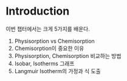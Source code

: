 # Introduction

이번 챕터에서는 크게 5가지를 배운다.

1. Physisorption vs Chemisorption
2. Chemisorption이 중요한 이유
3. Physisorption, Chemisorption 비교하는 방법
4. Isobar, Isotherms 그래프
5. Langmuir Isotherm의 가정과 식 도출